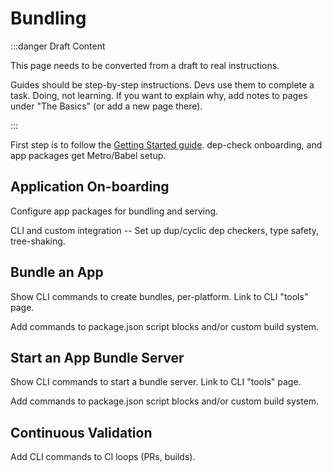 # Bundling

:::danger Draft Content

This page needs to be converted from a draft to real instructions.

Guides should be step-by-step instructions. Devs use them to complete a task.
Doing, not learning. If you want to explain why, add notes to pages under "The
Basics" (or add a new page there).

:::

First step is to follow the
[Getting Started guide](/docs/guides/getting-started). dep-check onboarding, and
app packages get Metro/Babel setup.

## Application On-boarding

Configure app packages for bundling and serving.

CLI and custom integration -- Set up dup/cyclic dep checkers, type safety,
tree-shaking.

## Bundle an App

Show CLI commands to create bundles, per-platform. Link to CLI "tools" page.

Add commands to package.json script blocks and/or custom build system.

## Start an App Bundle Server

Show CLI commands to start a bundle server. Link to CLI "tools" page.

Add commands to package.json script blocks and/or custom build system.

## Continuous Validation

Add CLI commands to CI loops (PRs, builds).
